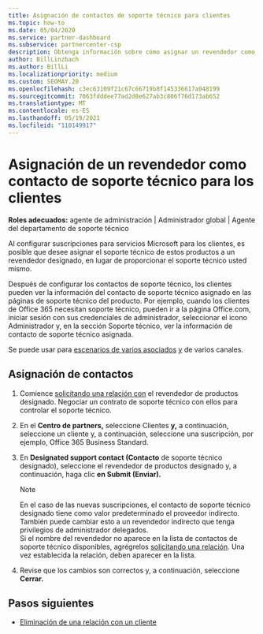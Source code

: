 ```yaml
---
title: Asignación de contactos de soporte técnico para clientes
ms.topic: how-to
ms.date: 05/04/2020
ms.service: partner-dashboard
ms.subservice: partnercenter-csp
description: Obtenga información sobre cómo asignar un revendedor como contacto de soporte técnico para los clientes que tienen suscripciones a servicios Microsoft.
author: BillLinzbach
ms.author: BillLi
ms.localizationpriority: medium
ms.custom: SEOMAY.20
ms.openlocfilehash: c3ec63109f21c67c66719b8f145336617a948199
ms.sourcegitcommit: 7063fdddee77ad2d8e627ab3c806f76d173ab652
ms.translationtype: MT
ms.contentlocale: es-ES
ms.lasthandoff: 05/19/2021
ms.locfileid: "110149917"
---
```

# <a name="assign-a-reseller-as-a-technical-support-contact-for-customers"></a>Asignación de un revendedor como contacto de soporte técnico para los clientes

**Roles adecuados:** agente de administración | Administrador global | Agente del departamento de soporte técnico


Al configurar suscripciones para servicios Microsoft para los clientes, es posible que desee asignar el soporte técnico de estos productos a un revendedor designado, en lugar de proporcionar el soporte técnico usted mismo.

Después de configurar los contactos de soporte técnico, los clientes pueden ver la información del contacto de soporte técnico asignado en las páginas de soporte técnico del producto. Por ejemplo, cuando los clientes de Office 365 necesitan soporte técnico, pueden ir a  la página Office.com,  iniciar sesión con sus credenciales de administrador, seleccionar el icono Administrador y, en la sección Soporte técnico, ver la información de contacto de soporte técnico asignada.

Se puede usar para [escenarios de varios asociados](multipartner.md) [y](multichannel.md) de varios canales. 


## <a name="assign-contacts"></a>Asignación de contactos

1. Comience [solicitando una relación con](request-a-relationship-with-a-customer.md) el revendedor de productos designado. Negociar un contrato de soporte técnico con ellos para controlar el soporte técnico.

2. En el **Centro de partners,** seleccione Clientes **y,** a continuación, seleccione un cliente y, a continuación, seleccione una suscripción, por ejemplo, Office 365 Business Standard.

3. En **Designated support contact (Contacto** de soporte técnico designado), seleccione el revendedor de productos designado y, a continuación, haga clic **en Submit (Enviar).** 

      >[!NOTE]  
      >En el caso de las nuevas suscripciones, el contacto de soporte técnico designado tiene como valor predeterminado el proveedor indirecto. También puede cambiar esto a un revendedor indirecto que tenga privilegios de administrador delegados.    
    >Si el nombre del revendedor no aparece en la lista de contactos de soporte técnico disponibles, agrégrelos [solicitando una relación](request-a-relationship-with-a-customer.md). Una vez establecida la relación, deben aparecer en la lista.  

4. Revise que los cambios son correctos y, a continuación, seleccione **Cerrar.**

## <a name="next-steps"></a>Pasos siguientes

- [Eliminación de una relación con un cliente](remove-a-relationship.md)